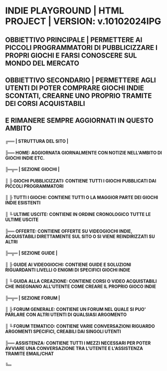 # INDIE PLAYGROUND | HTML PROJECT | VERSION: v.10102024IPG

## OBBIETTIVO PRINCIPALE | PERMETTERE AI PICCOLI PROGRAMMATORI DI PUBBLICIZZARE I PROPRI GIOCHI E FARSI CONOSCERE SUL MONDO DEL MERCATO

## OBBIETTIVO SECONDARIO | PERMETTERE AGLI UTENTI DI POTER COMPRARE GIOCHI INDIE SCONTATI, CREARNE UNO PROPRIO TRAMITE DEI CORSI ACQUISTABILI 
##                         E RIMANERE SEMPRE AGGIORNATI IN QUESTO AMBITO

#### ╔══ | STRUTTURA DEL SITO | 
#### ╠══ HOME: AGGIORNATA GIORNALMENTE CON NOTIZIE NELL'AMBITO DI GIOCHI INDIE ETC.
#### ╠═╦═ | SEZIONE GIOCHI |
#### ║ ╠ GIOCHI PUBBLICIZZATI: CONTIENE TUTTI I GIOCHI PUBBLICATI DAI PICCOLI PROGRAMMATORI
#### ║ ╠ TUTTI I GIOCHI: CONTIENE TUTTI O LA MAGGIOR PARTE DEI GIOCHI INDIE ESISTENTI
#### ║ ╚ ULTIME USCITE: CONTIENE IN ORDINE CRONOLOGICO TUTTE LE ULTIME USCITE
#### ╠══ OFFERTE: CONTIENE OFFERTE SU VIDEOGIOCHI INDIE, ACQUISTABILI DIRETTAMENTE SUL SITO O SI VIENE REINDIRIZZATI SU ALTRI
#### ╠═╦═ | SEZIONE GUIDE |
#### ║ ╠ GUIDE AI VIDEOGIOCHI: CONTIENE GUIDE E SOLUZIONI RIGUARDANTI LIVELLI O ENIGMI DI SPECIFICI GIOCHI INDIE
#### ║ ╚ GUIDA ALLA CREAZIONE: CONTIENE CORSI O VIDEO ACQUISTABILI CHE INSEGNANO ALL'UTENTE COME CREARE IL PROPRIO GIOCO INDIE 
#### ╠═╦═ | SEZIONE FORUM |
#### ║ ╠ FORUM GENERALE: CONTIENE UN FORUM NEL QUALE SI PUO' PARLARE CON ALTRI UTENTI DI QUALSIASI ARGOMENTO
#### ║ ╚ FORUM TEMATICO: CONTIENE VARIE CONVERSAZIONI RIGUARDO ARGOMENTI SPECIFICI, CREABILI DAI SINGOLI UTENTI
#### ╠══ ASSISTENZA: CONTIENE TUTTI I MEZZI NECESSARI PER POTER AVVIARE UNA CONVERSAZIONE TRA L'UTENTE E L'ASSISTENZA TRAMITE EMAIL/CHAT
#### ╚═